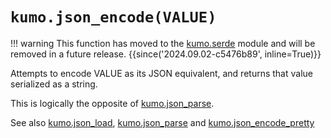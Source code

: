 # `kumo.json_encode(VALUE)`

!!! warning
    This function has moved to the [kumo.serde](../kumo.serde/index.md) module and
    will be removed in a future release.
    {{since('2024.09.02-c5476b89', inline=True)}}

Attempts to encode VALUE as its JSON equivalent, and returns that value
serialized as a string.

This is logically the opposite of [kumo.json_parse](json_parse.md).

See also [kumo.json_load](json_load.md), [kumo.json_parse](json_parse.md)
and [kumo.json_encode_pretty](json_encode_pretty.md)

